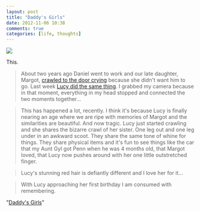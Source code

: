 ```yaml
---
layout: post
title: "Daddy's Girls"
date: 2012-11-06 10:38
comments: true
categories: [life, thoughts]
---
```


[![](http://farm9.staticflickr.com/8471/8142180676_2c28de05c0_b.jpg)](http://www.flickr.com/photos/carissabyers/8142180676/in/photostream/)

This.

> About two years ago Daniel went to work and our late daughter, Margot, [crawled to the door crying](http://www.flickr.com/photos/carissabyers/4779129420/) because she didn't want him to go. Last week [Lucy did the same thing](http://www.flickr.com/photos/carissabyers/8142181422/in/set-72157631896701414/).  I grabbed my camera because in that moment, everything in my head stopped and connected the two moments together...

> This has happened a lot, recently. I think it's because Lucy is finally nearing an age where we are ripe with memories of Margot and the similarities are beautiful. And now tragic. Lucy just started crawling and she shares the bizarre crawl of her sister. One leg out and one leg under in an awkward scoot. They share the same tone of whine for things. They share physical items and it's fun to see things like the car that my Aunt Gyl got Penn when he was 4 months old, that Margot loved, that Lucy now pushes around with her one little outstretched finger.

> Lucy's stunning red hair is defiantly different and I love her for it...

> With Lucy approaching her first birthday I am consumed with remembering.

"[Daddy's Girls](http://carissabyers.blogspot.com/2012/11/daddys-girls.html)"